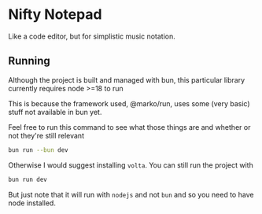 # Nifty Notepad

Like a code editor, but for simplistic music notation.

## Running

Although the project is built and managed with bun, this particular library currently requires node >=18 to run

This is because the framework used, @marko/run, uses some (very basic) stuff not available in bun yet.

Feel free to run this command to see what those things are and whether or not they're still relevant

```sh
bun run --bun dev
```

Otherwise I would suggest installing `volta`. You can still run the project with

```sh
bun run dev
```

But just note that it will run with `nodejs` and not `bun` and so you need to have node installed.